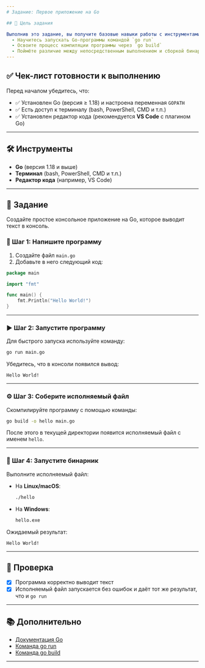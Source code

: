 ```yaml
---
# Задание: Первое приложение на Go

## 📌 Цель задания

Выполнив это задание, вы получите базовые навыки работы с инструментами командной строки Go:
  - Научитесь запускать Go‑программы командой `go run`
  - Освоите процесс компиляции программы через `go build`
  - Поймёте различие между непосредственным выполнением и сборкой бинарного файла
---
```


## ✅ Чек-лист готовности к выполнению

Перед началом убедитесь, что:

- ✅ Установлен Go (версия ≥ 1.18) и настроена переменная `GOPATH`
- ✅ Есть доступ к терминалу (bash, PowerShell, CMD и т.п.)
- ✅ Установлен редактор кода (рекомендуется **VS Code** с плагином Go)

---

## 🛠 Инструменты

- **Go** (версия 1.18 и выше)
- **Терминал** (bash, PowerShell, CMD и т.п.)
- **Редактор кода** (например, VS Code)

---

## 📂 Задание

Создайте простое консольное приложение на Go, которое выводит текст в консоль.

### 📄 Шаг 1: Напишите программу

1. Создайте файл `main.go`
2. Добавьте в него следующий код:

```go
package main

import "fmt"

func main() {
    fmt.Println("Hello World!")
}
```

---

### ▶️ Шаг 2: Запустите программу

Для быстрого запуска используйте команду:

```bash
go run main.go
```

Убедитесь, что в консоли появился вывод:

```
Hello World!
```

---

### ⚙️ Шаг 3: Соберите исполняемый файл

Скомпилируйте программу с помощью команды:

```bash
go build -o hello main.go
```

После этого в текущей директории появится исполняемый файл с именем `hello`.

---

### 🚀 Шаг 4: Запустите бинарник

Выполните исполняемый файл:

- На **Linux/macOS**:

  ```bash
  ./hello
  ```

- На **Windows**:

  ```cmd
  hello.exe
  ```

Ожидаемый результат:

```
Hello World!
```

---

## 🧪 Проверка

- [x] Программа корректно выводит текст
- [x] Исполняемый файл запускается без ошибок и даёт тот же результат, что и `go run`

---

## 📚 Дополнительно

- [Документация Go](https://golang.org/doc/)
- [Команда go run](https://pkg.go.dev/cmd/go#hdr-Compile_and_run_Go_program)
- [Команда go build](https://pkg.go.dev/cmd/go#hdr-Compile_packages_and_dependencies)

---

